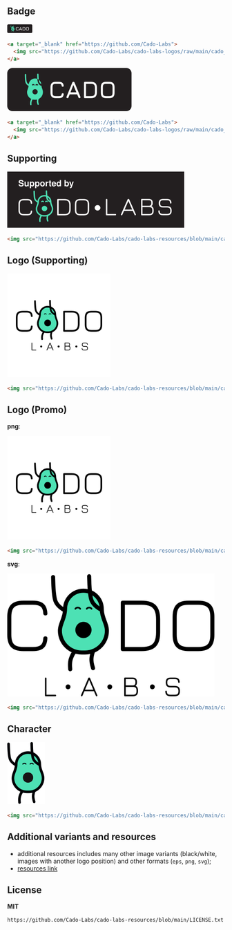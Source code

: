 ## Badge

<a target="_blank" href="https://github.com/Cado-Labs">
  <img src="https://github.com/Cado-Labs/cado-labs-logos/raw/main/cado_labs_badge.svg" alt="Supported by Cado Labs" style="max-width: 100%; height: 20px">
</a>

```html
<a target="_blank" href="https://github.com/Cado-Labs">
  <img src="https://github.com/Cado-Labs/cado-labs-logos/raw/main/cado_labs_badge.svg" alt="Supported by Cado Labs" style="max-width: 100%; height: 20px">
</a>
```

<a target="_blank" href="https://github.com/Cado-Labs">
  <img src="https://github.com/Cado-Labs/cado-labs-logos/raw/main/cado_labs_badge.svg" alt="Supported by Cado Labs" style="max-width: 100%;">
</a>

```html
<a target="_blank" href="https://github.com/Cado-Labs">
  <img src="https://github.com/Cado-Labs/cado-labs-logos/raw/main/cado_labs_badge.svg" alt="Supported by Cado Labs" style="max-width: 100%;">
</a>
```

## Supporting

<img src="cado_labs_supporting.svg" alt="Supported by Cado Labs" />

```html
<img src="https://github.com/Cado-Labs/cado-labs-resources/blob/main/cado_labs_supporting.svg" alt="Supported by Cado Labs" />
```

## Logo (Supporting)

<img src="cado_labs_promo_logo.png" alt="Supported by Cado Labs" />

```html
<img src="https://github.com/Cado-Labs/cado-labs-resources/blob/main/cado_labs_logo.png" alt="Supported by Cado Labs" />
```

## Logo (Promo)

**png**:

<img src="cado_labs_promo_logo.png" alt="Supported by Cado Labs" />

```html
<img src="https://github.com/Cado-Labs/cado-labs-resources/blob/main/cado_labs_promo_logo.png" alt="Cado Labs" />
```

**svg**:

<img src="cado_labs_promo_logo.svg" alt="Supported by Cado Labs" />

```html
<img src="https://github.com/Cado-Labs/cado-labs-resources/blob/main/cado_labs_promo_logo.svg" alt="Cado Labs" />
```

## Character

<img src="cado_labs_character.png" alt="Supported by Cado Labs" />

```html
<img src="https://github.com/Cado-Labs/cado-labs-resources/blob/main/cado_labs_character.png" alt="Cado Labs" />
```

## Additional variants and resources

- additional resources includes many other image variants (black/white, images with another logo position) and other formats (`eps`, `png`, `svg`);
- [resources link](https://github.com/Cado-Labs/cado-labs-resources/tree/main/__raw_resources)

## License

**MIT**

```
https://github.com/Cado-Labs/cado-labs-resources/blob/main/LICENSE.txt
```
